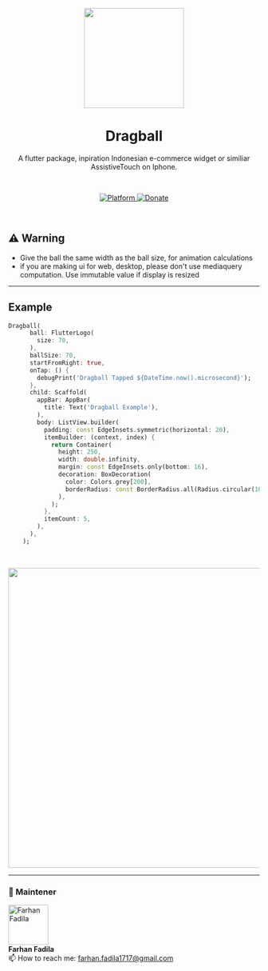 <p align="center"><img src="https://github.com/farhanfadila1717/drag_ball/blob/master/display/drag_ball_cover.gif?raw=true" height="200"/></p>

<h1 align="center">Dragball</h1>

<p align="center">A flutter package, inpiration Indonesian e-commerce widget or similiar AssistiveTouch on Iphone.</p><br>

<p align="center">
  <a href="https://flutter.dev">
    <img src="https://img.shields.io/badge/Platform-Flutter-02569B?logo=flutter"
      alt="Platform" />
  </a>
  <a href="https://www.paypal.me/farhanfadila1717">
    <img src="https://img.shields.io/badge/Donate-PayPal-00457C?logo=paypal"
      alt="Donate" />
  </a>
</p><br>

## ⚠️ Warning
* Give the ball the same width as the ball size, for animation calculations
* if you are making ui for web, desktop, please don't use mediaquery computation. Use immutable value if display is resized

----

## Example
```dart
Dragball(
      ball: FlutterLogo(
        size: 70,
      ),
      ballSize: 70,
      startFromRight: true,
      onTap: () {
        debugPrint('Dragball Tapped ${DateTime.now().microsecond}');
      },
      child: Scaffold(
        appBar: AppBar(
          title: Text('Dragball Example'),
        ),
        body: ListView.builder(
          padding: const EdgeInsets.symmetric(horizontal: 20),
          itemBuilder: (context, index) {
            return Container(
              height: 250,
              width: double.infinity,
              margin: const EdgeInsets.only(bottom: 16),
              decoration: BoxDecoration(
                color: Colors.grey[200],
                borderRadius: const BorderRadius.all(Radius.circular(10)),
              ),
            );
          },
          itemCount: 5,
        ),
      ),
    );
```
<br>
<p><img src="https://github.com/farhanfadila1717/drag_ball/blob/master/display/dragball_example.gif?raw=true" height="600"/></p>

----

### 🚧 Maintener 
<a href="https://github.com/farhanfadila1717"><img src="https://avatars.githubusercontent.com/u/43161050?s=100" width="80px;" alt="Farhan Fadila"/></a><br>
**Farhan Fadila** <br>
📫 How to reach me: farhan.fadila1717@gmail.com


